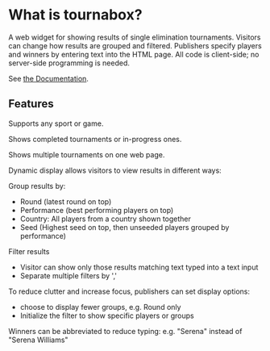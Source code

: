 
# What is tournabox?

A web widget for showing results of single elimination tournaments.
Visitors can change how results are grouped and filtered. Publishers
specify players and winners by entering text into the HTML page. All
code is client-side; no server-side programming is needed.

See [the Documentation](http://laheadle.github.io/docs-tournabox).

## Features

Supports any sport or game.

Shows completed tournaments or in-progress ones.

Shows multiple tournaments on one web page.

Dynamic display allows visitors to view results in different ways:

Group results by:
 - Round (latest round on top)
 - Performance (best performing players on top)
 - Country: All players from a country shown together
 - Seed (Highest seed on top, then unseeded players grouped by performance)

Filter results
 - Visitor can show only those results matching text typed into a text input
 - Separate multiple filters by ','

To reduce clutter and increase focus, publishers can set display options:

 - choose to display fewer groups, e.g. Round only
 - Initialize the filter to show specific players or groups

Winners can be abbreviated to reduce typing: e.g. "Serena" instead of
"Serena Williams"

